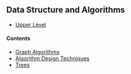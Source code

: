 ## Data Structure and Algorithms

- [Upper Level](../README.md)

#### Contents

- [Graph Algorithms](graph_algorithms/README.md)
- [Algorithm Design Techniques](algorithm_design_techniques/README.md)
- [Trees](trees/README.md)


